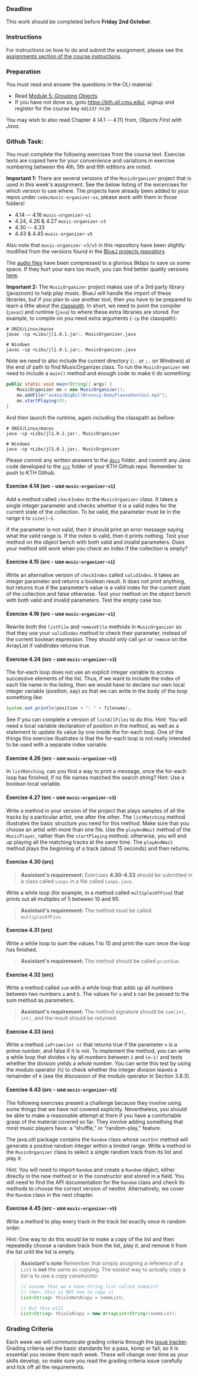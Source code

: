 ### Deadline
This work should be completed before **Friday 2nd October**.

### Instructions
For instructions on how to do and submit the assignment, please see the
[assignments section of the course instructions](https://gits-15.sys.kth.se/inda-20/course-instructions#assignments).

### Preparation
You must read and answer the questions in the OLI material:

- Read [Module 5: Grouping Objects](https://kth.oli.cmu.edu/jcourse/webui/syllabus/module.do?context=3f7e3789ac1f08884fc64c252638809c)
- If you have not done so, goto https://kth.oli.cmu.edu/, signup and register for the course key `dd1337-ht20`

You may wish to also read Chapter 4 (4.1 -- 4.11) from, _Objects First with Java_.

### Github Task:
You must complete the following exercises from the course text. Exercise texts
are copied here for your convenience and variations in exercise numbering
between the 4th, 5th and 6th editions are noted.

**Important 1:** There are several versions of the `MusicOrganizer` project that
is used in this week's assignment. See the below listing of the excercises for
which version to use where. The projects have already been added to your repos
under `code/music-organizer-vx`, please work with them in those folders!

- 4.14 -- 4.16 `music-organizer-v1`
- 4.24, 4.26 & 4.27 `music-organizer-v3`
- 4.30 -- 4.33
- 4.43 & 4.45 `music-organizer-v5`

Also note that `music-organizer-v3/v5` in this repository have been slightly
modified from the versions found in the
[BlueJ projects repository](https://gits-15.sys.kth.se/inda-20/bluej-projects/tree/master/chapter04/)

The [audio files](src/audio) have been compressed to a glorious 8kbps to save us
some space. If they hurt your ears too much, you can find better quality versions
[here](https://gits-15.sys.kth.se/inda-20/bluej-projects/tree/master/chapter04/audio).

**Important 2:** The `MusicOrganizer` project makes use of a 3rd party library (javazoom) to help
play music. BlueJ will handle the import of these libraries, but if you plan to
use another tool, then you have to be prepared to learn a little about the
[classpath](https://docs.oracle.com/javase/8/docs/technotes/tools/windows/classpath.html).
In short, we need to point the compiler (`javac`) and runtime (`java`) to where
these extra libraries are stored. For example, to compile on
you need extra arguments (`-cp` the classpath):

```
# UNIX/Linux/macos
javac -cp +Libs/jl1.0.1.jar:. MusicOrganizer.java

# Windows
javac -cp +Libs/jl1.0.1.jar;. MusicOrganizer.java
```

Note we need to also include the current directory (`:.` or `;.` on Windows) at
the end of path to find MusicOrganizer.class. To run the `MusicOrganizer` we
need to include a `main()` method and enough code to make it do something:

```java
public static void main(String[] args) {
    MusicOrganizer mo = new MusicOrganizer();
    mo.addFile("audio/BigBillBroonzy-BabyPleaseDontGo1.mp3");
    mo.startPlaying(0);
}
```

And then launch the runtime, again including the classpath as before:

```
# UNIX/Linux/macos
java -cp +Libs/jl1.0.1.jar:. MusicOrganizer

# Windows
java -cp +Libs/jl1.0.1.jar;. MusicOrganizer

```

Please commit any written answers to the [`docs`](docs) folder, and commit any
Java code developed to the [`src`](src) folder of your KTH Github repo.
Remember to push to KTH Github.

#### Exercise 4.14 (src - use `music-organizer-v1`)
Add a method called `checkIndex` to the `MusicOrganizer` class. It takes a
single integer parameter and checks whether it is a valid index for the current
state of the collection. To be valid, the parameter must lie in the range `0`
to `size()–1`.

If the parameter is not valid, then it should print an error message saying
what the valid range is. If the index is valid, then it prints nothing. Test
your method on the object bench with both valid and invalid parameters. Does
your method still work when you check an index if the collection is empty?

#### Exercise 4.15 (src - use `music-organizer-v1`)
Write an alternative version of `checkIndex` called `validIndex`. It takes an
integer parameter and returns a boolean result. It does not print anything, but
returns true if the parameter’s value is a valid index for the current state of
the collection and false otherwise. Test your method on the object bench with
both valid and invalid parameters. Test the empty case too.

#### Exercise 4.16 (src - use `music-organizer-v1`)
Rewrite both the `listFile` and `removeFile` methods in `MusicOrganizer` so
that they use your `validIndex` method to check their parameter, instead of the
current boolean expression. They should only call `get` or `remove` on the
ArrayList if validIndex returns true.

#### Exercise 4.24 (src - use `music-organizer-v3`)
The for-each loop does not use an explicit integer variable to access
successive elements of the list. Thus, if we want to include the index of each
file name in the listing, then we would have to declare our own local integer
variable (position, say) so that we can write in the body of the loop something
like:

```java
System.out.println(position + ": " + filename);
```

See if you can complete a version of `listAllFiles` to do this. Hint: You will
need a local variable declaration of position in the method, as well as a
statement to update its value by one inside the for-each loop. One of the
things this exercise illustrates is that the for-each loop is not really
intended to be used with a separate index variable.

#### Exercise 4.26 (src - use `music-organizer-v3`)
In `listMatching`, can you find a way to print a message, once the for-each
loop has finished, if no file names matched the search string? Hint: Use a
boolean local variable.

#### Exercise 4.27 (src - use `music-organizer-v3`)
Write a method in your version of the project that plays samples of all the
tracks by a particular artist, one after the other. The `listMatching` method
illustrates the basic structure you need for this method. Make sure that you
choose an artist with more than one file. Use the `playAndWait` method of the
`MusicPlayer`, rather than the `startPlaying` method; otherwise, you will end
up playing all the matching tracks at the same time. The `playAndWait` method
plays the beginning of a track (about 15 seconds) and then returns.

#### Exercise 4.30 (src)
> **Assistant's requirement:** Exercises **4.30-4.33** should be submitted in a
> class called `Loops` in a file called `Loops.java`.

Write a while loop (for example, in a method called `multiplesOfFive`) that
prints out all multiples of 5 between 10 and 95.

> **Assistant's requirement:** The method _must_ be called `multiplesOfFive`.

#### Exercise 4.31 (src)
Write a while loop to sum the values 1 to 10 and print the sum once the loop
has finished.

> **Assistant's requirement:** The method should be called `printSum`.

#### Exercise 4.32 (src)
Write a method called `sum` with a while loop that adds up all numbers between
two numbers `a` and `b`. The values for `a` and `b` can be passed to the sum
method as parameters.

> **Assistant's requirement:** The method signature should be `sum(int, int)`,
and the result should be _returned_.

#### Exercise 4.33 (src)
Write a method `isPrime(int n)` that returns true if the parameter `n` is a
prime number, and false if it is not. To implement the method, you can write a
while loop that divides `n` by all numbers between `2` and `(n–1)` and tests
whether the division yields a whole number. You can write this test by using
the modulo operator (`%`) to check whether the integer division leaves a
remainder of `0` (see the discussion of the modulo operator in Section 3.8.3).

#### Exercise 4.43 (src - use `music-organizer-v5`)
The following exercises present a challenge because they involve using some
things that we have not covered explicitly. Nevertheless, you should be able to
make a reasonable attempt at them if you have a comfortable grasp of the
material covered so far. They involve adding something that most music players
have: a “shuffle,” or “random-play,” feature.

The java.util package contains the `Random` class whose `nextInt` method will
generate a positive random integer within a limited range. Write a method in
the `MusicOrganizer` class to select a single random track from its list and
play it.

Hint: You will need to import `Random` and create a `Random` object, either
directly in the new method or in the constructor and stored in a field. You
will need to find the API documentation for the `Random` class and check its
methods to choose the correct version of nextInt. Alternatively, we cover the
`Random` class in the next chapter.

#### Exercise 4.45 (src - use `music-organizer-v5`)
Write a method to play every track in the track list exactly once in random
order.

Hint: One way to do this would be to make a copy of the list and then repeatedly
choose a random track from the list, play it, and remove it from the list until
the list is empty.

> **Assistant's note** Remember that simply assigning a reference of a
> `List` is **not** the same as copying. The easiest way to actually copy
> a list is to use a _copy constructor_.
>
> ```java
> // assume that we a have string list called someList
> // then, this is NOT how to copy it
> List<String> thisIsNotACopy = someList;
>
> // But this will
> List<String> thisIsACopy = new ArrayList<String>(someList);
> ```

### Grading Criteria
Each week we will communicate grading criteria through the [issue tracker](../../issues/). Grading criteria set the basic standards for a pass, komp or fail, so it is essential you review them each week. These will change over time as your skills develop, so make sure you read the grading criteria issue carefully and tick off all the requirements.
